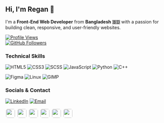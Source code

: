 ## Hi, I'm Regan 👋

I'm a **Front-End Web Developer** from **Bangladesh 🇧🇩** with a passion for building clean, responsive, and user-friendly websites.

[![Profile Views](https://komarev.com/ghpvc/?username=devregan&label=Profile%20views&color=0e75b6&style=flat)](https://github.com/devregan)  
[![GitHub Followers](https://img.shields.io/github/followers/devregan?label=Follow&style=social)](https://github.com/devregan)  

### Technical Skills
![HTML5](https://img.shields.io/badge/HTML5-%23E34F26.svg?logo=html5&logoColor=white)
![CSS3](https://img.shields.io/badge/CSS3-%231572B6.svg?logo=css3&logoColor=white)
![SCSS](https://img.shields.io/badge/SCSS-%23CC6699.svg?logo=sass&logoColor=white)
![JavaScript](https://img.shields.io/badge/JavaScript-%23F7DF1E.svg?logo=javascript&logoColor=black)
![Python](https://img.shields.io/badge/Python-%233776AB.svg?logo=python&logoColor=white)
![C++](https://img.shields.io/badge/C++-%230059C8.svg?logo=c%2B%2B&logoColor=white)

![Figma](https://img.shields.io/badge/Figma-%23F24E1E.svg?logo=figma&logoColor=white)
![Linux](https://img.shields.io/badge/Linux-%23FCC624.svg?logo=linux&logoColor=black)
![GIMP](https://img.shields.io/badge/GIMP-%235C5543.svg?logo=gimp&logoColor=white)

### Socials & Contact

[![LinkedIn](https://img.shields.io/badge/LinkedIn-%230077B5.svg?logo=linkedin&logoColor=white)](https://www.linkedin.com/in/regan-ddev/)
[![Email](https://img.shields.io/badge/Email-%23D14836.svg?logo=gmail&logoColor=white)](mailto:reganddev@gmail.com)

<!-- [![Discord](https://img.shields.io/badge/Discord-%237289DA.svg?logo=discord&logoColor=white)](https://discord.com/users/regan084) -->


<img src="https://img.shields.io/badge/HTML5-%23E34F26.svg?logo=html5&logoColor=white&style=flat" style="border-radius:5px; height:28px; margin:2px;">
<img src="https://img.shields.io/badge/CSS3-%231572B6.svg?logo=css3&logoColor=white&style=flat" style="border-radius:5px; height:28px; margin:2px;">
<img src="https://img.shields.io/badge/SCSS-%23CC6699.svg?logo=sass&logoColor=white&style=flat" style="border-radius:5px; height:28px; margin:2px;">
<img src="https://img.shields.io/badge/JavaScript-%23F7DF1E.svg?logo=javascript&logoColor=black&style=flat" style="border-radius:5px; height:28px; margin:2px;">
<img src="https://img.shields.io/badge/Python-%233776AB.svg?logo=python&logoColor=white&style=flat" style="border-radius:5px; height:28px; margin:2px;">
<img src="https://img.shields.io/badge/C++-%230059C8.svg?logo=c%2B%2B&logoColor=white&style=flat" style="border-radius:5px; height:28px; margin:2px;">

